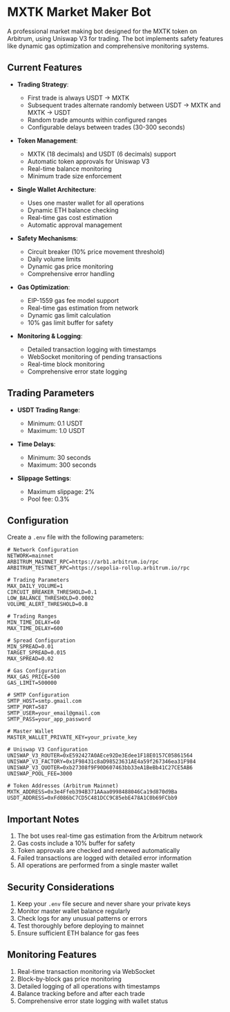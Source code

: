 # MXTK Market Maker Bot

A professional market making bot designed for the MXTK token on Arbitrum, using Uniswap V3 for trading. The bot implements safety features like dynamic gas optimization and comprehensive monitoring systems.

## Current Features

- **Trading Strategy**:
  - First trade is always USDT → MXTK
  - Subsequent trades alternate randomly between USDT → MXTK and MXTK → USDT
  - Random trade amounts within configured ranges
  - Configurable delays between trades (30-300 seconds)

- **Token Management**:
  - MXTK (18 decimals) and USDT (6 decimals) support
  - Automatic token approvals for Uniswap V3
  - Real-time balance monitoring
  - Minimum trade size enforcement

- **Single Wallet Architecture**:
  - Uses one master wallet for all operations
  - Dynamic ETH balance checking
  - Real-time gas cost estimation
  - Automatic approval management

- **Safety Mechanisms**:
  - Circuit breaker (10% price movement threshold)
  - Daily volume limits
  - Dynamic gas price monitoring
  - Comprehensive error handling

- **Gas Optimization**:
  - EIP-1559 gas fee model support
  - Real-time gas estimation from network
  - Dynamic gas limit calculation
  - 10% gas limit buffer for safety

- **Monitoring & Logging**:
  - Detailed transaction logging with timestamps
  - WebSocket monitoring of pending transactions
  - Real-time block monitoring
  - Comprehensive error state logging

## Trading Parameters

- **USDT Trading Range**:
  - Minimum: 0.1 USDT
  - Maximum: 1.0 USDT

- **Time Delays**:
  - Minimum: 30 seconds
  - Maximum: 300 seconds

- **Slippage Settings**:
  - Maximum slippage: 2%
  - Pool fee: 0.3%

## Configuration

Create a `.env` file with the following parameters:

```env
# Network Configuration
NETWORK=mainnet
ARBITRUM_MAINNET_RPC=https://arb1.arbitrum.io/rpc
ARBITRUM_TESTNET_RPC=https://sepolia-rollup.arbitrum.io/rpc

# Trading Parameters
MAX_DAILY_VOLUME=1
CIRCUIT_BREAKER_THRESHOLD=0.1
LOW_BALANCE_THRESHOLD=0.0002
VOLUME_ALERT_THRESHOLD=0.8

# Trading Ranges
MIN_TIME_DELAY=60
MAX_TIME_DELAY=600

# Spread Configuration
MIN_SPREAD=0.01
TARGET_SPREAD=0.015
MAX_SPREAD=0.02

# Gas Configuration
MAX_GAS_PRICE=500
GAS_LIMIT=500000

# SMTP Configuration
SMTP_HOST=smtp.gmail.com
SMTP_PORT=587
SMTP_USER=your_email@gmail.com
SMTP_PASS=your_app_password

# Master Wallet
MASTER_WALLET_PRIVATE_KEY=your_private_key

# Uniswap V3 Configuration
UNISWAP_V3_ROUTER=0xE592427A0AEce92De3Edee1F18E0157C05861564
UNISWAP_V3_FACTORY=0x1F98431c8aD98523631AE4a59f267346ea31F984
UNISWAP_V3_QUOTER=0xb27308f9F90D607463bb33eA1BeBb41C27CE5AB6
UNISWAP_POOL_FEE=3000

# Token Addresses (Arbitrum Mainnet)
MXTK_ADDRESS=0x3e4Ffeb394B371AAaa0998488046Ca19d870d9Ba
USDT_ADDRESS=0xFd086bC7CD5C481DCC9C85ebE478A1C0b69FCbb9
```

## Important Notes

1. The bot uses real-time gas estimation from the Arbitrum network
2. Gas costs include a 10% buffer for safety
3. Token approvals are checked and renewed automatically
4. Failed transactions are logged with detailed error information
5. All operations are performed from a single master wallet

## Security Considerations

1. Keep your `.env` file secure and never share your private keys
2. Monitor master wallet balance regularly
3. Check logs for any unusual patterns or errors
4. Test thoroughly before deploying to mainnet
5. Ensure sufficient ETH balance for gas fees

## Monitoring Features

1. Real-time transaction monitoring via WebSocket
2. Block-by-block gas price monitoring
3. Detailed logging of all operations with timestamps
4. Balance tracking before and after each trade
5. Comprehensive error state logging with wallet status
